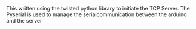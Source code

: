 This written using the twisted python library to initiate the TCP Server. 
The Pyserial is used to manage the serialcommunication between the arduino and the server
